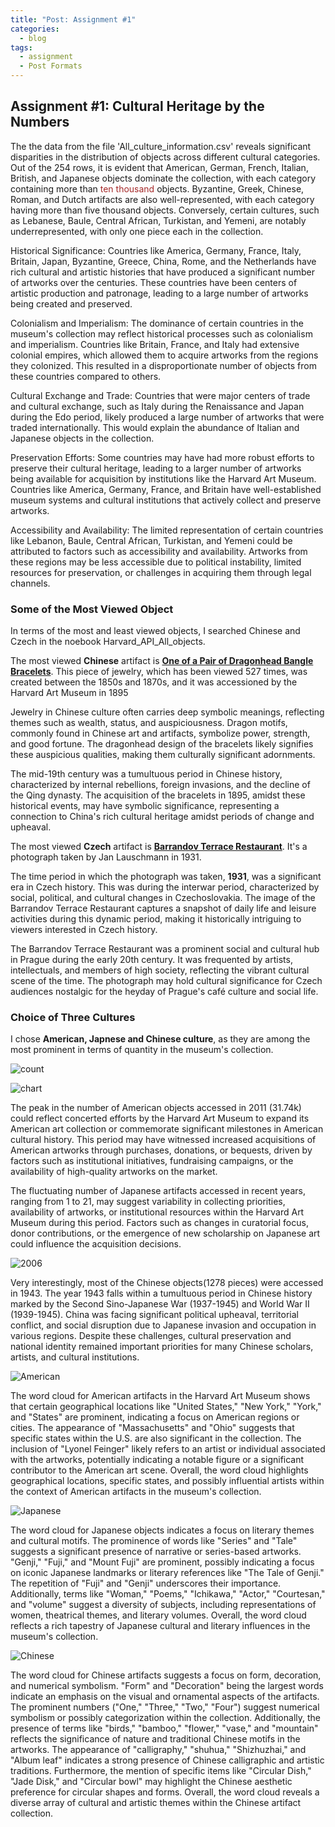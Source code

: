 ```yaml
---
title: "Post: Assignment #1"
categories:
  - blog
tags:
  - assignment
  - Post Formats
---
```


## Assignment #1: Cultural Heritage by the Numbers


The the data from the file 'All_culture_information.csv' reveals significant disparities in the distribution of objects across different cultural categories. Out of the 254 rows, it is evident that American, German, French, Italian, British, and Japanese objects dominate the collection, with each category containing more than <span style="color:brown">ten thousand</span> objects. Byzantine, Greek, Chinese, Roman, and Dutch artifacts are also well-represented, with each category having more than five thousand objects. Conversely, certain cultures, such as Lebanese, Baule, Central African, Turkistan, and Yemeni, are notably underrepresented, with only one piece each in the collection. 

Historical Significance: Countries like America, Germany, France, Italy, Britain, Japan, Byzantine, Greece, China, Rome, and the Netherlands have rich cultural and artistic histories that have produced a significant number of artworks over the centuries. These countries have been centers of artistic production and patronage, leading to a large number of artworks being created and preserved.

Colonialism and Imperialism: The dominance of certain countries in the museum's collection may reflect historical processes such as colonialism and imperialism. Countries like Britain, France, and Italy had extensive colonial empires, which allowed them to acquire artworks from the regions they colonized. This resulted in a disproportionate number of objects from these countries compared to others.

Cultural Exchange and Trade: Countries that were major centers of trade and cultural exchange, such as Italy during the Renaissance and Japan during the Edo period, likely produced a large number of artworks that were traded internationally. This would explain the abundance of Italian and Japanese objects in the collection.

Preservation Efforts: Some countries may have had more robust efforts to preserve their cultural heritage, leading to a larger number of artworks being available for acquisition by institutions like the Harvard Art Museum. Countries like America, Germany, France, and Britain have well-established museum systems and cultural institutions that actively collect and preserve artworks.

Accessibility and Availability: The limited representation of certain countries like Lebanon, Baule, Central African, Turkistan, and Yemeni could be attributed to factors such as accessibility and availability. Artworks from these regions may be less accessible due to political instability, limited resources for preservation, or challenges in acquiring them through legal channels.

### Some of the Most Viewed Object

In terms of the most and least viewed objects, I searched Chinese and Czech in the noebook Harvard_API_All_objects. 

The most viewed **Chinese** artifact is **[One of a Pair of Dragonhead Bangle Bracelets](https://harvardartmuseums.org/collections/object/232556?position=0)**.
This piece of jewelry, which has been viewed 527 times, was created between the 1850s and 1870s, and it was accessioned by the Harvard Art Museum in 1895

Jewelry in Chinese culture often carries deep symbolic meanings, reflecting themes such as wealth, status, and auspiciousness. Dragon motifs, commonly found in Chinese art and artifacts, symbolize power, strength, and good fortune. The dragonhead design of the bracelets likely signifies these auspicious qualities, making them culturally significant adornments.

The mid-19th century was a tumultuous period in Chinese history, characterized by internal rebellions, foreign invasions, and the decline of the Qing dynasty. The acquisition of the bracelets in 1895, amidst these historical events, may have symbolic significance, representing a connection to China's rich cultural heritage amidst periods of change and upheaval.

The most viewed **Czech** artifact is **[Barrandov Terrace Restaurant](https://harvardartmuseums.org/collections/object/318204?position=0&context=person&id=22140)**.
It's a photograph taken by Jan Lauschmann in 1931.

The time period in which the photograph was taken, **1931**, was a significant era in Czech history. This was during the interwar period, characterized by social, political, and cultural changes in Czechoslovakia. The image of the Barrandov Terrace Restaurant captures a snapshot of daily life and leisure activities during this dynamic period, making it historically intriguing to viewers interested in Czech history.

The Barrandov Terrace Restaurant was a prominent social and cultural hub in Prague during the early 20th century. It was frequented by artists, intellectuals, and members of high society, reflecting the vibrant cultural scene of the time. The photograph may hold cultural significance for Czech audiences nostalgic for the heyday of Prague's café culture and social life.


### Choice of Three Cultures

I chose **American, Japnese and Chinese culture**, as they are among the most prominent in terms of quantity in the museum's collection.

![count](/assets/assignment1/count.jpg)

![chart](/assets/assignment1/chart.jpg)

The peak in the number of American objects accessed in 2011 (31.74k) could reflect concerted efforts by the Harvard Art Museum to expand its American art collection or commemorate significant milestones in American cultural history. This period may have witnessed increased acquisitions of American artworks through purchases, donations, or bequests, driven by factors such as institutional initiatives, fundraising campaigns, or the availability of high-quality artworks on the market.

The fluctuating number of Japanese artifacts accessed in recent years, ranging from 1 to 21, may suggest variability in collecting priorities, availability of artworks, or institutional resources within the Harvard Art Museum during this period. Factors such as changes in curatorial focus, donor contributions, or the emergence of new scholarship on Japanese art could influence the acquisition decisions.

![2006](/assets/assignment1/2006.jpg)

Very interestingly, most of the Chinese objects(1278 pieces) were accessed in 1943. The year 1943 falls within a tumultuous period in Chinese history marked by the Second Sino-Japanese War (1937-1945) and World War II (1939-1945). China was facing significant political upheaval, territorial conflict, and social disruption due to Japanese invasion and occupation in various regions. Despite these challenges, cultural preservation and national identity remained important priorities for many Chinese scholars, artists, and cultural institutions.


![American](/assets/assignment1/american.jpg)

The word cloud for American artifacts in the Harvard Art Museum shows that certain geographical locations like "United States," "New York," "York," and "States" are prominent, indicating a focus on American regions or cities. The appearance of "Massachusetts" and "Ohio" suggests that specific states within the U.S. are also significant in the collection. The inclusion of "Lyonel Feinger" likely refers to an artist or individual associated with the artworks, potentially indicating a notable figure or a significant contributor to the American art scene. Overall, the word cloud highlights geographical locations, specific states, and possibly influential artists within the context of American artifacts in the museum's collection.

![Japanese](/assets/assignment1/japanese.jpg)

The word cloud for Japanese objects indicates a focus on literary themes and cultural motifs. The prominence of words like "Series" and "Tale" suggests a significant presence of narrative or series-based artworks. "Genji," "Fuji," and "Mount Fuji" are prominent, possibly indicating a focus on iconic Japanese landmarks or literary references like "The Tale of Genji." The repetition of "Fuji" and "Genji" underscores their importance. Additionally, terms like "Woman," "Poems," "Ichikawa," "Actor," "Courtesan," and "volume" suggest a diversity of subjects, including representations of women, theatrical themes, and literary volumes. Overall, the word cloud reflects a rich tapestry of Japanese cultural and literary influences in the museum's collection.

![Chinese](/assets/assignment1/chinese.jpg)

The word cloud for Chinese artifacts suggests a focus on form, decoration, and numerical symbolism. "Form" and "Decoration" being the largest words indicate an emphasis on the visual and ornamental aspects of the artifacts. The prominent numbers ("One," "Three," "Two," "Four") suggest numerical symbolism or possibly categorization within the collection. Additionally, the presence of terms like "birds," "bamboo," "flower," "vase," and "mountain" reflects the significance of nature and traditional Chinese motifs in the artworks. The appearance of "calligraphy," "shuhua," "Shizhuzhai," and "Album leaf" indicates a strong presence of Chinese calligraphic and artistic traditions. Furthermore, the mention of specific items like "Circular Dish," "Jade Disk," and "Circular bowl" may highlight the Chinese aesthetic preference for circular shapes and forms. Overall, the word cloud reveals a diverse array of cultural and artistic themes within the Chinese artifact collection.

